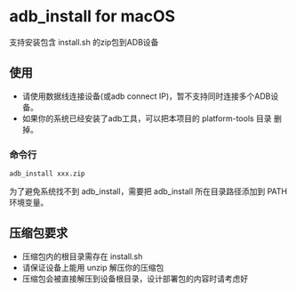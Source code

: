 # adb_install for macOS
支持安装包含 install.sh 的zip包到ADB设备

## 使用
* 请使用数据线连接设备(或adb connect IP)，暂不支持同时连接多个ADB设备。
* 如果你的系统已经安装了adb工具，可以把本项目的 platform-tools 目录 删掉。

### 命令行
```
adb_install xxx.zip
```
为了避免系统找不到 adb_install，需要把 adb_install 所在目录路径添加到 PATH 环境变量。

## 压缩包要求
* 压缩包内的根目录需存在 install.sh
* 请保证设备上能用 unzip 解压你的压缩包
* 压缩包会被直接解压到设备根目录，设计部署包的内容时请考虑好
